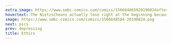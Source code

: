```yaml
---
extra_image: https://www.smbc-comics.com/comics/156664865920190824after.png
hovertext: The Nietzscheans actually lose right at the beginning because they're too busy proclaiming about being above slave morality.
image: https://www.smbc-comics.com/comics/1566648584-20190824.png
next: pics
prev: depressing
title: Ethics
---
```

